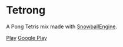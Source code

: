# Tetrong

A Pong Tetris mix made with [SnowballEngine](https://github.com/MatsThieme/SnowballEngineTemplate).

[Play](https://matsthieme.github.io/Tetrong/dist)
[Google Play](https://play.google.com/store/apps/details?id=com.SnowballEngine.Tetrong)